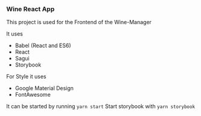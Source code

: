 ### Wine React App
This project is used for the Frontend of the Wine-Manager

It uses
 * Babel (React and ES6)
 * React
 * Sagui
 * Storybook

For Style it uses
 * Google Material Design
 * FontAwesome

It can be started by running `yarn start`
Start storybook with `yarn storybook`
